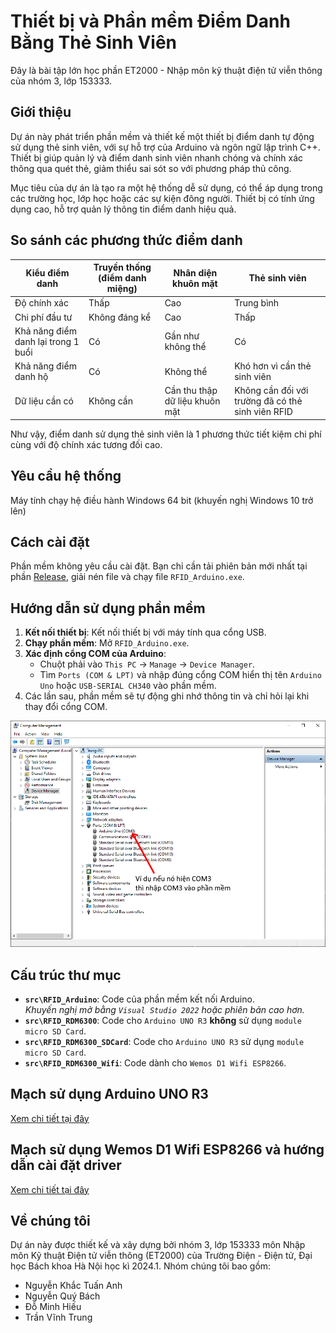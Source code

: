 # Thiết bị và Phần mềm Điểm Danh Bằng Thẻ Sinh Viên
Đây là bài tập lớn học phần ET2000 - Nhập môn kỹ thuật điện tử viễn thông của nhóm 3, lớp 153333.

## Giới thiệu

Dự án này phát triển phần mềm và thiết kế một thiết bị điểm danh tự động sử dụng thẻ sinh viên, với sự hỗ trợ của Arduino và ngôn ngữ lập trình C++. Thiết bị giúp quản lý và điểm danh sinh viên nhanh chóng và chính xác thông qua quét thẻ, giảm thiểu sai sót so với phương pháp thủ công.

Mục tiêu của dự án là tạo ra một hệ thống dễ sử dụng, có thể áp dụng trong các trường học, lớp học hoặc các sự kiện đông người. Thiết bị có tính ứng dụng cao, hỗ trợ quản lý thông tin điểm danh hiệu quả.

## So sánh các phương thức điểm danh
|Kiểu điểm danh|Truyền thống (điểm danh miệng)|Nhân diện khuôn mặt|Thẻ sinh viên|
|--------------|------------------------------|-----------------------------|-------------|
Độ chính xác | Thấp | Cao | Trung bình |
Chi phí đầu tư | Không đáng kể | Cao | Thấp |
Khả năng điểm danh lại trong 1 buổi | Có | Gần như không thể | Có |
Khả năng điểm danh hộ | Có | Không thể | Khó hơn vì cần thẻ sinh viên |
Dữ liệu cần có | Không cần | Cần thu thập dữ liệu khuôn mặt | Không cần đối với trường đã có thẻ sinh viên RFID |

Như vậy, điểm danh sử dụng thẻ sinh viên là 1 phương thức tiết kiệm chi phí cùng với độ chính xác tương đối cao.

## Yêu cầu hệ thống
Máy tính chạy hệ điều hành Windows 64 bit (khuyến nghị Windows 10 trở lên)

## Cách cài đặt
Phần mềm không yêu cầu cài đặt. Bạn chỉ cần tải phiên bản mới nhất tại phần [Release](https://github.com/TVTIT/ET2000_Project/releases/latest), giải nén file và chạy file `RFID_Arduino.exe`.

## Hướng dẫn sử dụng phần mềm  
1. **Kết nối thiết bị**: Kết nối thiết bị với máy tính qua cổng USB.  
2. **Chạy phần mềm**: Mở `RFID_Arduino.exe`.  
3. **Xác định cổng COM của Arduino**:  
   - Chuột phải vào `This PC` → `Manage` → `Device Manager`.  
   - Tìm `Ports (COM & LPT)` và nhập đúng cổng COM hiển thị tên `Arduino Uno` hoặc `USB-SERIAL CH340` vào phần mềm.  
4. Các lần sau, phần mềm sẽ tự động ghi nhớ thông tin và chỉ hỏi lại khi thay đổi cổng COM.

![Ảnh chụp màn hình Device manager](manage_screenshot.png)

## Cấu trúc thư mục  
- **`src\RFID_Arduino`**: Code của phần mềm kết nối Arduino.  
  *Khuyến nghị mở bằng `Visual Studio 2022` hoặc phiên bản cao hơn.*  
- **`src\RFID_RDM6300`**: Code cho `Arduino UNO R3` **không** sử dụng `module micro SD Card`.  
- **`src\RFID_RDM6300_SDCard`**: Code cho `Arduino UNO R3` sử dụng `module micro SD Card`.  
- **`src\RFID_RDM6300_Wifi`**: Code dành cho `Wemos D1 Wifi ESP8266`.

## Mạch sử dụng Arduino UNO R3
[Xem chi tiết tại đây](Arduino_UNO_R3.md)

## Mạch sử dụng Wemos D1 Wifi ESP8266 và hướng dẫn cài đặt driver
[Xem chi tiết tại đây](Wemos_ESP8266.md)

## Về chúng tôi
Dự án này được thiết kế và xây dựng bởi nhóm 3, lớp 153333 môn Nhập môn Kỹ thuật Điện tử viễn thông (ET2000) của Trường Điện - Điện tử, Đại học Bách khoa Hà Nội học kì 2024.1. Nhóm chúng tôi bao gồm:
- Nguyễn Khắc Tuấn Anh
- Nguyễn Quý Bách
- Đỗ Minh Hiếu
- Trần Vĩnh Trung